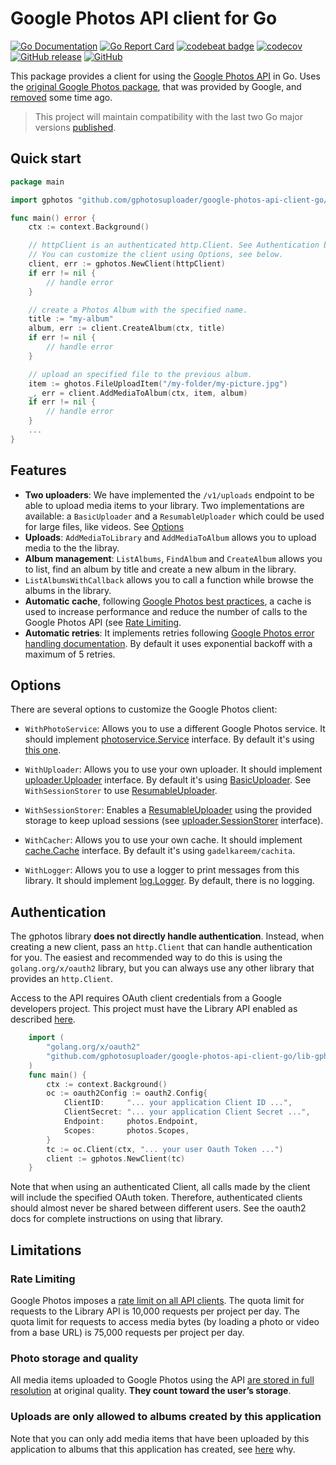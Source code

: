 # Google Photos API client for Go
[![Go Documentation](https://img.shields.io/badge/go-documentation-blue.svg?style=flat-square)](https://godoc.org/github.com/gphotosuploader/google-photos-api-client-go/v2)
[![Go Report Card](https://goreportcard.com/badge/github.com/gphotosuploader/google-photos-api-client-go)](https://goreportcard.com/report/github.com/gphotosuploader/google-photos-api-client-go)
[![codebeat badge](https://codebeat.co/badges/c0ab08dd-11b3-406e-bbcc-b9d4a90aedf6)](https://codebeat.co/projects/github-com-gphotosuploader-google-photos-api-client-go-master)
[![codecov](https://codecov.io/gh/gphotosuploader/google-photos-api-client-go/branch/master/graph/badge.svg)](https://codecov.io/gh/gphotosuploader/google-photos-api-client-go)
[![GitHub release](https://img.shields.io/github/release/gphotosuploader/google-photos-api-client-go.svg)](https://github.com/gphotosuploader/google-photos-api-client-go/releases/latest)
[![GitHub](https://img.shields.io/github/license/gphotosuploader/google-photos-api-client-go.svg)](LICENSE)

This package provides a client for using the [Google Photos API](https://godoc.org/google.golang.org/api) in Go. Uses the [original Google Photos package](https://github.com/gphotosuploader/googlemirror), that was provided by Google, and [removed](https://code-review.googlesource.com/c/google-api-go-client/+/39951) some time ago. 
 
> This project will maintain compatibility with the last two Go major versions [published](https://golang.org/doc/devel/release.html). 

## Quick start

```go
package main

import gphotos "github.com/gphotosuploader/google-photos-api-client-go/v2"

func main() error {
	ctx := context.Background()

	// httpClient is an authenticated http.Client. See Authentication below. 
	// You can customize the client using Options, see below.
	client, err := gphotos.NewClient(httpClient)
	if err != nil {
		// handle error
	}

	// create a Photos Album with the specified name.
	title := "my-album"
	album, err := client.CreateAlbum(ctx, title)
	if err != nil {
		// handle error
	}

	// upload an specified file to the previous album.
	item := ghotos.FileUploadItem("/my-folder/my-picture.jpg")
	_, err = client.AddMediaToAlbum(ctx, item, album)
	if err != nil {
		// handle error
	}   
	...
}
```

## Features

* **Two uploaders**: We have implemented the `/v1/uploads` endpoint to be able to upload media items to your library. Two implementations are available: a `BasicUploader` and a `ResumableUploader` which could be used for large files, like videos. See [Options](#options) 
* **Uploads**: `AddMediaToLibrary` and `AddMediaToAlbum` allows you to upload media to the the libray.
* **Album management**: `ListAlbums`, `FindAlbum` and `CreateAlbum` allows you to list, find an album by title and create a new album in the library. 
* `ListAlbumsWithCallback` allows you to call a function while browse the albums in the library.
* **Automatic cache**, following [Google Photos best practices](https://developers.google.com/photos/library/guides/best-practices#caching), a cache is used to increase performance and reduce the number of calls to the Google Photos API (see [Rate Limiting](#rate-limiting).
* **Automatic retries**: It implements retries following [Google Photos error handling documentation](https://developers.google.com/photos/library/guides/best-practices#error-handling). By default it uses exponential backoff with a maximum of 5 retries.

## Options 

There are several options to customize the Google Photos client:

* `WithPhotoService`: Allows you to use a different Google Photos service. It should implement [photoservice.Service](internal/photoservice/types.go) interface. By default it's using [this one](https://github.com/gphotosuploader/googlemirror).  

* `WithUploader`: Allows you to use your own uploader. It should implement [uploader.Uploader](internal/uploader/uploader.go) interface. By default it's using [BasicUploader](internal/uploader/basic.go). See `WithSessionStorer` to use [ResumableUploader](internal/uploader/resumable.go).

* `WithSessionStorer`: Enables a [ResumableUploader](internal/uploader/resumable.go) using the provided storage to keep upload sessions (see [uploader.SessionStorer](internal/uploader/resumable.go) interface).

* `WithCacher`: Allows you to use your own cache. It should implement [cache.Cache](albums/cache/cache.go) interface. By default it's using `gadelkareem/cachita`.

* `WithLogger`: Allows you to use a logger to print messages from this library. It should implement [log.Logger](internal/log/logger.go). By default, there is no logging.

## Authentication
The gphotos library **does not directly handle authentication**. Instead, when creating a new client, pass an `http.Client` that can handle authentication for you. The easiest and recommended way to do this is using the `golang.org/x/oauth2` library, but you can always use any other library that provides an `http.Client`.

Access to the API requires OAuth client credentials from a Google developers project. This project must have the Library API enabled as described [here](https://developers.google.com/photos/library/guides/get-started).

```go
	import (
        "golang.org/x/oauth2"
        "github.com/gphotosuploader/google-photos-api-client-go/lib-gphotos"
    )
	func main() {
		ctx := context.Background()
		oc := oauth2Config := oauth2.Config{
			ClientID:     "... your application Client ID ...",
			ClientSecret: "... your application Client Secret ...",
			Endpoint:     photos.Endpoint,
			Scopes:       photos.Scopes,
		}
		tc := oc.Client(ctx, "... your user Oauth Token ...")
		client := gphotos.NewClient(tc)
	}
```

Note that when using an authenticated Client, all calls made by the client will include the specified OAuth token. Therefore, authenticated clients should almost never be shared between different users. See the oauth2 docs for complete instructions on using that library.

## Limitations
### Rate Limiting
Google Photos imposes a [rate limit on all API clients](https://developers.google.com/photos/library/guides/api-limits-quotas). The quota limit for requests to the Library API is 10,000 requests per project per day. The quota limit for requests to access media bytes (by loading a photo or video from a base URL) is 75,000 requests per project per day.

### Photo storage and quality
All media items uploaded to Google Photos using the API [are stored in full resolution](https://developers.google.com/photos/library/guides/api-limits-quotas) at original quality. **They count toward the user’s storage**.

### Uploads are only allowed to albums created by this application
Note that you can only add media items that have been uploaded by this application to albums that this application has created, see [here](https://developers.google.com/photos/library/guides/manage-albums#adding-items-to-album) why.
